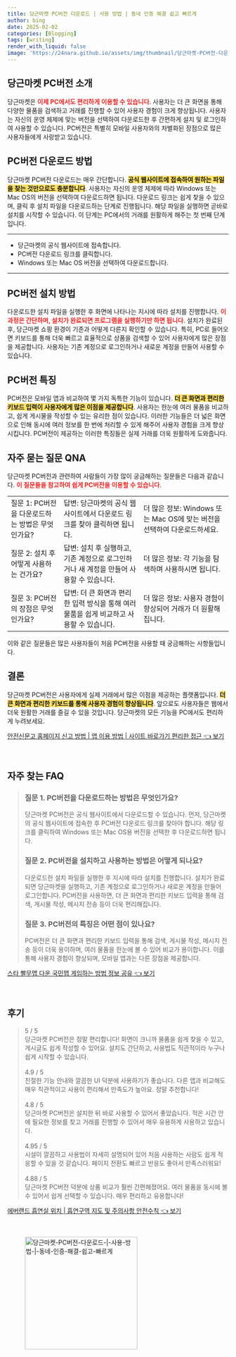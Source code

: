 ```yaml
---
title: 당근마켓 PC버전 다운로드 | 사용 방법 | 동네 인증 해결 쉽고 빠르게
author: bing
date: 2025-02-02
categories: [Blogging]
tags: [writing]
render_with_liquid: false
image: 'https://24nara.github.io/assets/img/thumbnail/당근마켓-PC버전-다운로드-|-사용-방법-|-동네-인증-해결-쉽고-빠르게.webp'
---
```



<h2 id='당근마켓_PC버전_소개'>당근마켓 PC버전 소개</h2>

<p>당근마켓은 <b><span style="color: #ee2323;">이제 PC에서도 편리하게 이용할 수 있습니다</span></b>. 사용자는 더 큰 화면을 통해 다양한 물품을 검색하고 거래를 진행할 수 있어 사용자 경험이 크게 향상됩니다. 사용자는 자신의 운영 체제에 맞는 버전을 선택하여 다운로드한 후 간편하게 설치 및 로그인하여 사용할 수 있습니다. PC버전은 특별히 모바일 사용자와의 차별화된 장점으로 많은 사용자들에게 사랑받고 있습니다.</p>

<h2 id='PC버전_다운로드_방법'>PC버전 다운로드 방법</h2>

<p>당근마켓 PC버전 다운로드는 매우 간단합니다. <b><span style="background-color: #ffe066;">공식 웹사이트에 접속하여 원하는 파일을 찾는 것만으로도 충분합니다</span></b>. 사용자는 자신의 운영 체제에 따라 Windows 또는 Mac OS의 버전을 선택하여 다운로드하면 됩니다. 다운로드 링크는 쉽게 찾을 수 있으며, 클릭 후 설치 파일을 다운로드하는 단계로 진행됩니다. 해당 파일을 실행하면 곧바로 설치를 시작할 수 있습니다. 이 단계는 PC에서의 거래를 원활하게 해주는 첫 번째 단계입니다.</p>

<hr />

<ul>
    <li>당근마켓의 공식 웹사이트에 접속합니다.</li>
    <li>PC버전 다운로드 링크를 클릭합니다.</li>
    <li>Windows 또는 Mac OS 버전을 선택하여 다운로드합니다.</li>
</ul>

<hr />

<h2 id='PC버전_설치_방법'>PC버전 설치 방법</h2>

<p>다운로드한 설치 파일을 실행한 후 화면에 나타나는 지시에 따라 설치를 진행합니다. <b><span style="color: #ee2323;">이 과정은 간단하며, 설치가 완료되면 프로그램을 실행하기만 하면 됩니다</span></b>. 설치가 완료된 후, 당근마켓 쇼핑 환경이 기존과 어떻게 다른지 확인할 수 있습니다. 특히, PC로 들어오면 키보드를 통해 더욱 빠르고 효율적으로 상품을 검색할 수 있어 사용자에게 많은 장점을 제공합니다. 사용자는 기존 계정으로 로그인하거나 새로운 계정을 만들어 사용할 수 있습니다.</p>

<h2 id='PC버전_특징'>PC버전 특징</h2>

<p>PC버전은 모바일 앱과 비교하여 몇 가지 독특한 기능이 있습니다. <b><span style="background-color: #ffe066;">더 큰 화면과 편리한 키보드 입력이 사용자에게 많은 이점을 제공합니다</span></b>. 사용자는 한눈에 여러 물품을 비교하고, 쉽게 게시물을 작성할 수 있는 유리한 점이 있습니다. 이러한 기능들은 더 넓은 화면으로 인해 동시에 여러 정보를 한 번에 처리할 수 있게 해주어 사용자 경험을 크게 향상시킵니다. PC버전이 제공하는 이러한 특징들은 실제 거래를 더욱 원활하게 도와줍니다.</p>

<h2 id='자주묻는질문_QNA'>자주 묻는 질문 QNA</h2>

<p>당근마켓 PC버전과 관련하여 사람들이 가장 많이 궁금해하는 질문들은 다음과 같습니다. <b><span style="color: #ee2323;">이 질문들을 참고하여 쉽게 PC버전을 이용할 수 있습니다</span></b>.</p>

<table>
    <tr>
        <td>질문 1: PC버전을 다운로드하는 방법은 무엇인가요?</td>
        <td>답변: 당근마켓의 공식 웹사이트에서 다운로드 링크를 찾아 클릭하면 됩니다.</td>
        <td>더 많은 정보: Windows 또는 Mac OS에 맞는 버전을 선택하여 다운로드하세요.</td>
    </tr>
    <tr>
        <td>질문 2: 설치 후 어떻게 사용하는 건가요?</td>
        <td>답변: 설치 후 실행하고, 기존 계정으로 로그인하거나 새 계정을 만들어 사용할 수 있습니다.</td>
        <td>더 많은 정보: 각 기능을 탐색하며 사용하시면 됩니다.</td>
    </tr>
    <tr>
        <td>질문 3: PC버전의 장점은 무엇인가요?</td>
        <td>답변: 더 큰 화면과 편리한 입력 방식을 통해 여러 물품을 쉽게 비교하고 사용할 수 있습니다.</td>
        <td>더 많은 정보: 사용자 경험이 향상되어 거래가 더 원활해집니다.</td>
    </tr>
</table>

<p>이와 같은 질문들은 많은 사용자들이 처음 PC버전을 사용할 때 궁금해하는 사항들입니다.</p>

<h2 id='결론'>결론</h2>

<p>당근마켓 PC버전은 사용자에게 실제 거래에서 많은 이점을 제공하는 플랫폼입니다. <b><span style="background-color: #ffe066;">더 큰 화면과 편리한 키보드를 통해 사용자 경험이 향상됩니다</span></b>. 앞으로도 사용자들은 웹에서 더욱 원활한 거래를 즐길 수 있을 것입니다. 당근마켓의 모든 기능을 PC에서도 편리하게 누려보세요. </p>


<p><a class="click-button" title="안전신문고 홈페이지 신고 방법 | 앱 이용 방법 | 사이트 바로가기 편리한 접근" href="https://24nara.github.io/posts/%EC%95%88%EC%A0%84%EC%8B%A0%EB%AC%B8%EA%B3%A0-%ED%99%88%ED%8E%98%EC%9D%B4%EC%A7%80-%EC%8B%A0%EA%B3%A0-%EB%B0%A9%EB%B2%95-%EC%95%B1-%EC%9D%B4%EC%9A%A9-%EB%B0%A9%EB%B2%95-%EC%82%AC%EC%9D%B4%ED%8A%B8-%EB%B0%94%EB%A1%9C%EA%B0%80%EA%B8%B0-%ED%8E%B8%EB%A6%AC%ED%95%9C-%EC%A0%91%EA%B7%BC/" rel="dofollow">안전신문고 홈페이지 신고 방법 | 앱 이용 방법 | 사이트 바로가기 편리한 접근 👈 보기</a></p><br>
<h2 id='자주_찾는_FAQ'>자주 찾는 FAQ</h2>
<div itemscope="" itemtype="https://schema.org/FAQPage"> 
<blockquote> 
<div itemscope="" itemprop="mainEntity" itemtype="https://schema.org/Question"> 
<h3 itemprop="name">질문 1. PC버전을 다운로드하는 방법은 무엇인가요?</h3> 
<div itemscope="" itemprop="acceptedAnswer" itemtype="https://schema.org/Answer"> 
<span itemprop="text"> 
<p>당근마켓 PC버전은 공식 웹사이트에서 다운로드할 수 있습니다. 먼저, 당근마켓의 공식 웹사이트에 접속한 후 PC버전 다운로드 링크를 찾아야 합니다. 해당 링크를 클릭하여 Windows 또는 Mac OS용 버전을 선택한 후 다운로드하면 됩니다.</p> 
</span> 
</div> 
</div> 

<div itemscope="" itemprop="mainEntity" itemtype="https://schema.org/Question"> 
<h3 itemprop="name">질문 2. PC버전을 설치하고 사용하는 방법은 어떻게 되나요?</h3> 
<div itemscope="" itemprop="acceptedAnswer" itemtype="https://schema.org/Answer"> 
<span itemprop="text"> 
<p>다운로드한 설치 파일을 실행한 후 지시에 따라 설치를 진행합니다. 설치가 완료되면 당근마켓을 실행하고, 기존 계정으로 로그인하거나 새로운 계정을 만들어 로그인합니다. PC버전을 사용하면, 더 큰 화면과 편리한 키보드 입력을 통해 검색, 게시물 작성, 메시지 전송 등이 더욱 편리해집니다.</p> 
</span> 
</div> 
</div> 

<div itemscope="" itemprop="mainEntity" itemtype="https://schema.org/Question"> 
<h3 itemprop="name">질문 3. PC버전의 특징은 어떤 점이 있나요?</h3> 
<div itemscope="" itemprop="acceptedAnswer" itemtype="https://schema.org/Answer"> 
<span itemprop="text"> 
<p>PC버전은 더 큰 화면과 편리한 키보드 입력을 통해 검색, 게시물 작성, 메시지 전송 등이 더욱 용이하며, 여러 물품을 한눈에 볼 수 있어 비교가 용이합니다. 이를 통해 사용자 경험이 향상되며, 모바일 앱과는 다른 장점을 제공합니다.</p> 
</span> 
</div> 
</div> 

</blockquote> 
</div>
<p><a class="click-button" title="스타 빨무맵 다운 국민맵 게임하는 방법 정보 공유" href="https://24nara.github.io/posts/%EC%8A%A4%ED%83%80-%EB%B9%A8%EB%AC%B4%EB%A7%B5-%EB%8B%A4%EC%9A%B4-%EA%B5%AD%EB%AF%BC%EB%A7%B5-%EA%B2%8C%EC%9E%84%ED%95%98%EB%8A%94-%EB%B0%A9%EB%B2%95-%EC%A0%95%EB%B3%B4-%EA%B3%B5%EC%9C%A0/" rel="dofollow">스타 빨무맵 다운 국민맵 게임하는 방법 정보 공유 👈 보기</a></p><br>
<h2 id='후기'>후기</h2>
<div itemscope itemtype="https://schema.org/Product">
  <blockquote>
  <div itemprop="review" itemscope itemtype="https://schema.org/Review">
      <div itemprop="reviewRating" itemscope itemtype="https://schema.org/Rating"> <span itemprop="ratingValue">5</span> / <span itemprop="bestRating">5</span> </div>
      <span itemprop="reviewBody">당근마켓 PC버전은 정말 편리합니다! 화면이 크니까 물품을 쉽게 찾을 수 있고, 게시글도 쉽게 작성할 수 있어요. 설치도 간단하고, 사용법도 직관적이라 누구나 쉽게 시작할 수 있습니다.</span>
  </div>
  <br>
  <div itemprop="review" itemscope itemtype="https://schema.org/Review">
      <div itemprop="reviewRating" itemscope itemtype="https://schema.org/Rating"> <span itemprop="ratingValue">4.9</span> / <span itemprop="bestRating">5</span> </div>
      <span itemprop="reviewBody">친절한 기능 안내와 깔끔한 UI 덕분에 사용하기가 좋습니다. 다른 앱과 비교해도 매우 직관적이고 사용이 편리해서 만족도가 높아요. 정말 추천합니다!</span>
  </div>
  <br>
  <div itemprop="review" itemscope itemtype="https://schema.org/Review">
      <div itemprop="reviewRating" itemscope itemtype="https://schema.org/Rating"> <span itemprop="ratingValue">4.8</span> / <span itemprop="bestRating">5</span> </div>
      <span itemprop="reviewBody">당근마켓 PC버전은 설치한 뒤 바로 사용할 수 있어서 좋았습니다. 적은 시간 안에 필요한 정보를 찾고 거래를 진행할 수 있어서 매우 유용하게 사용하고 있습니다.</span>
  </div>
  <br>
  <div itemprop="review" itemscope itemtype="https://schema.org/Review">
      <div itemprop="reviewRating" itemscope itemtype="https://schema.org/Rating"> <span itemprop="ratingValue">4.95</span> / <span itemprop="bestRating">5</span> </div>
      <span itemprop="reviewBody">시설이 깔끔하고 사용법이 자세히 설명되어 있어 처음 사용하는 사람도 쉽게 적응할 수 있을 것 같습니다. 페이지 전환도 빠르고 반응도 좋아서 만족스러워요!</span>
  </div>
  <br>
  <div itemprop="review" itemscope itemtype="https://schema.org/Review">
      <div itemprop="reviewRating" itemscope itemtype="https://schema.org/Rating"> <span itemprop="ratingValue">4.88</span> / <span itemprop="bestRating">5</span> </div>
      <span itemprop="reviewBody">당근마켓 PC버전 덕분에 상품 비교가 훨씬 간편해졌어요. 여러 물품을 동시에 볼 수 있어서 쉽게 선택할 수 있습니다. 매우 편리하고 유용합니다!</span>
  </div>
  </blockquote>
</div>
<p><a class="click-button" title="에버랜드 흡연실 위치 | 흡연구역 지도 및 주의사항 안전수칙" href="https://24nara.github.io/posts/%EC%97%90%EB%B2%84%EB%9E%9C%EB%93%9C-%ED%9D%A1%EC%97%B0%EC%8B%A4-%EC%9C%84%EC%B9%98-%ED%9D%A1%EC%97%B0%EA%B5%AC%EC%97%AD-%EC%A7%80%EB%8F%84-%EB%B0%8F-%EC%A3%BC%EC%9D%98%EC%82%AC%ED%95%AD-%EC%95%88%EC%A0%84%EC%88%98%EC%B9%99/" rel="dofollow">에버랜드 흡연실 위치 | 흡연구역 지도 및 주의사항 안전수칙 👈 보기</a></p><br>
<figure class="image"><img src="https://24nara.github.io/assets/img/thumbnail/당근마켓-PC버전-다운로드-|-사용-방법-|-동네-인증-해결-쉽고-빠르게.webp" alt="당근마켓-PC버전-다운로드-|-사용-방법-|-동네-인증-해결-쉽고-빠르게" width="256" height="256"></figure>